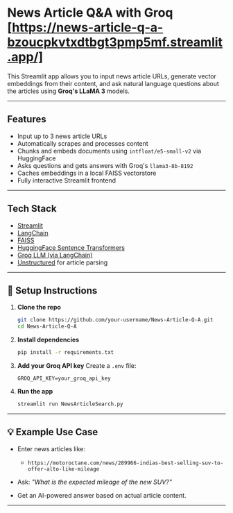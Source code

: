 #  News Article Q\&A with Groq [https://news-article-q-a-bzoucpkvtxdtbgt3pmp5mf.streamlit.app/]

This Streamlit app allows you to input news article URLs, generate vector embeddings from their content, and ask natural language questions about the articles using **Groq's LLaMA 3** models.

---

##  Features

* Input up to 3 news article URLs
* Automatically scrapes and processes content
* Chunks and embeds documents using `intfloat/e5-small-v2` via HuggingFace
* Asks questions and gets answers with Groq's `llama3-8b-8192`
* Caches embeddings in a local FAISS vectorstore
* Fully interactive Streamlit frontend

---

## Tech Stack

* [Streamlit](https://streamlit.io/)
* [LangChain](https://www.langchain.com/)
* [FAISS](https://github.com/facebookresearch/faiss)
* [HuggingFace Sentence Transformers](https://www.sbert.net/)
* [Groq LLM (via LangChain)](https://groq.com/)
* [Unstructured](https://github.com/Unstructured-IO/unstructured) for article parsing

---

## 🔧 Setup Instructions

1. **Clone the repo**

   ```bash
   git clone https://github.com/your-username/News-Article-Q-A.git
   cd News-Article-Q-A
   ```

2. **Install dependencies**

   ```bash
   pip install -r requirements.txt
   ```

3. **Add your Groq API key**
   Create a `.env` file:

   ```env
   GROQ_API_KEY=your_groq_api_key
   ```

4. **Run the app**

   ```bash
   streamlit run NewsArticleSearch.py
   ```

---


## 💡 Example Use Case

* Enter news articles like:

  * `https://motoroctane.com/news/289966-indias-best-selling-suv-to-offer-alto-like-mileage`
* Ask: *"What is the expected mileage of the new SUV?"*
* Get an AI-powered answer based on actual article content.

---

